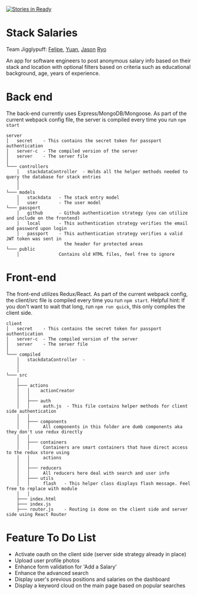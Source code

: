 [![Stories in Ready](https://badge.waffle.io/HRR17-Jigglypuff/stack-salaries.png?label=ready&title=Ready)](https://waffle.io/HRR17-Jigglypuff/stack-salaries)
# Stack Salaries
Team Jigglypuff: [Felipe](https://github.com/ftmatsumoto), [Yuan](https://github.com/liuyuanneu), [Jason](https://github.com/tylerwebworx) [Ryo](https://github.com/ryo-capricorn92)

An app for software engineers to post anonymous salary info based on their stack and location with optional filters based on criteria such as educational background, age, years of experience.

# Back end

The back-end currently uses Express/MongoDB/Mongoose.
As part of the current webpack config file, the server is compiled every time you run
`npm start`

```
server
│   secret    - This contains the secret token for passport authentication
│   server-c  - The compiled version of the server
│   server    - The server file
│
└─── controllers
    │   stackdataController  - Holds all the helper methods needed to query the database for stack entries
    │
    │
└─── models
    │   stackdata   - The stack entry model
    │   user        - The user model
└─── passport
    │   github      - Github authentication strategy (you can utilize and include on the frontend)
    │   local       - This authentication strategy verifies the email and password upon login
    │   passport    - This authentication strategy verifies a valid JWT token was sent in
                      the header for protected areas
└─── public
    │               Contains old HTML files, feel free to ignore
```

# Front-end

The front-end utilizes Redux/React.
As part of the current webpack config, the client/src file is compiled every time you run
`npm start`.
Helpful hint: If you don't want to wait that long, run `npm run quick`, this only compiles
the client side.

```
client
│   secret    - This contains the secret token for passport authentication
│   server-c  - The compiled version of the server
│   server    - The server file
│
└─── compiled
    │   stackdataController  -
    │
    │
└─── src
    │
    ├─── actions
    │   │    actionCreator
    │   │
    │   ├─── auth
    │   │     auth.js  - This file contains helper methods for client side authentication
    │   │
    │   ├─── components
    │   │     All components in this folder are dumb components aka they don't use redux directly
    │   │
    │   ├─── containers
    │   │     Containers are smart containers that have direct access to the redux store using
    │   │     actions
    │   │
    │   ├─── reducers
    │   │     All reducers here deal with search and user info
    │   ├─── utils
    │   │     flash   - This helper class displays flash message. Feel free to replace with module
    │   │
    ├─── index.html
    ├─── index.js
    ├─── router.js    - Routing is done on the client side and server side using React Router
```

# Feature To Do List
- Activate oauth on the client side (server side strategy already in place)
- Upload user profile photos
- Enhance form validation for 'Add a Salary'
- Enhance the advanced search
- Display user's previous positions and salaries on the dashboard
- Display a keyword cloud on the main page based on popular searches
